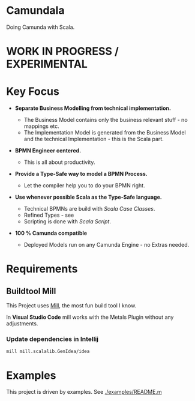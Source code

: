 # Camundala

Doing Camunda with Scala.

# WORK IN PROGRESS / EXPERIMENTAL

# Key Focus

* **Separate Business Modelling from technical implementation.**
  * The Business Model contains only the business relevant stuff - no mappings etc.
  * The Implementation Model is generated from the Business Model and the technical Implementation - this is the Scala part.

* **BPMN Engineer centered.**
  * This is all about productivity.
  
* **Provide a Type-Safe way to model a BPMN Process.**
  * Let the compiler help you to do your BPMN right.
  
* **Use whenever possible Scala as the Type-Safe language.**
  * Technical BPMNs are build with _Scala Case Classes_.
  * Refined Types - see
  * Scripting is done with _Scala Script_.
  
* **100 % Camunda compatible**
  * Deployed Models run on any Camunda Engine - no Extras needed.

  
  
# Requirements

## Buildtool Mill
This Project uses [Mill](https://github.com/lihaoyi/mill), the most fun build tool I know.

In **Visual Studio Code** mill works with the Metals Plugin without any adjustments.

### Update dependencies in Intellij

    mill mill.scalalib.GenIdea/idea
    
# Examples
This project is driven by examples. 
See [./examples/README.m](./examples/README.md)